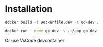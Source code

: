 # Installation 

```bash
docker build -f Dockerfile.dev -t go-dev .

docker run --name go-dev -v .:/app go-dev
```
Or use VsCode devcontainer